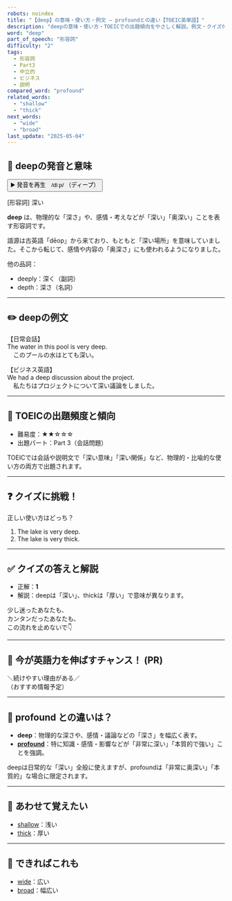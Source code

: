 ```yaml
---
robots: noindex
title: "【deep】の意味・使い方・例文 ― profoundとの違い【TOEIC英単語】"
description: "deepの意味・使い方・TOEICでの出題傾向をやさしく解説。例文・クイズ付きでprofoundとの違いもわかりやすく学べます。"
word: "deep"
part_of_speech: "形容詞"
difficulty: "2"
tags:
  - 形容詞
  - Part3
  - 中立的
  - ビジネス
  - 説明
compared_word: "profound"
related_words:
  - "shallow"
  - "thick"
next_words:
  - "wide"
  - "broad"
last_update: "2025-05-04"
---
```


## 🔰 deepの発音と意味

<button class="play-audio" onclick="playTTS('deep')">
  <span class="play-audio-main">
    ▶️ 発音を再生　/diːp/
  </span>
  <span class="play-audio-sub">
    （ディープ）
  </span>
</button>

[形容詞] 深い

**deep** は、物理的な「深さ」や、感情・考えなどが「深い」「奥深い」ことを表す形容詞です。

語源は古英語「dēop」から来ており、もともと「深い場所」を意味していました。そこから転じて、感情や内容の「奥深さ」にも使われるようになりました。

他の品詞：  
- deeply：深く（副詞）
- depth：深さ（名詞）

---

## ✏️ deepの例文

【日常会話】  
The water in this pool is very deep.  
　このプールの水はとても深い。

【ビジネス英語】  
We had a deep discussion about the project.  
　私たちはプロジェクトについて深い議論をしました。

---

## 🎯 TOEICの出題頻度と傾向

- 難易度：★★☆☆☆
- 出題パート：Part 3（会話問題）

TOEICでは会話や説明文で「深い意味」「深い関係」など、物理的・比喩的な使い方の両方で出題されます。

---

## ❓ クイズに挑戦！

正しい使い方はどっち？

1. The lake is very deep.  
2. The lake is very thick.

---

## ✅ クイズの答えと解説

- 正解：**1**
- 解説：deepは「深い」、thickは「厚い」で意味が異なります。

少し迷ったあなたも、  
カンタンだったあなたも、  
この流れを止めないで👇️

---

## 🚀 今が英語力を伸ばすチャンス！ (PR)

<div class="info-center">
＼続けやすい理由がある／<br>  
（おすすめ情報予定）
</div>

---

## 🤔  profound との違いは？

- **deep**：物理的な深さや、感情・議論などの「深さ」を幅広く表す。
- **[profound](/word/profound)**：特に知識・感情・影響などが「非常に深い」「本質的で強い」ことを強調。

deepは日常的な「深い」全般に使えますが、profoundは「非常に奥深い」「本質的」な場合に限定されます。

---

## 🧩 あわせて覚えたい

- [shallow](/word/shallow)：浅い
- [thick](/word/thick)：厚い

---

## 📖 できればこれも

- [wide](/word/wide)：広い
- [broad](/word/broad)：幅広い

<!-- cvid: aid36_bid49 -->
